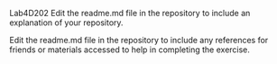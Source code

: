 Lab4D202
Edit the readme.md file in the repository to include an explanation of your repository.

Edit the readme.md file in the repository to include any references for friends or materials accessed to help in completing the exercise.